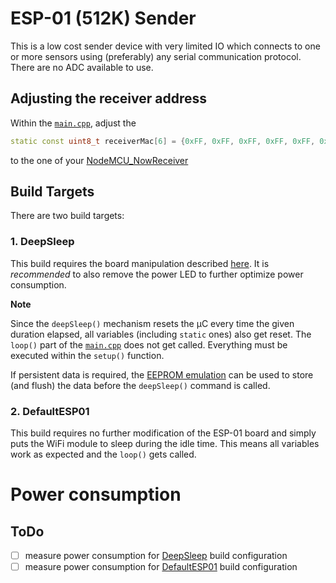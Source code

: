 # ESP-01 (512K) Sender #

This is a low cost sender device with very limited IO which connects to one or more sensors using (preferably) any serial communication protocol. There are no ADC available to use.

## Adjusting the receiver address ##

Within the [`main.cpp`](/ESP01_NowSender/src/main.cpp), adjust the 
```cpp
static const uint8_t receiverMac[6] = {0xFF, 0xFF, 0xFF, 0xFF, 0xFF, 0xFF};    // \brief Receviers MAC address
```
to the one of your [NodeMCU_NowReceiver](/../../tree/main/NodeMCU_NowReceiver)

## Build Targets ##

There are two build targets:

### 1. DeepSleep ###

This build requires the board manipulation described [here](https://randomnerdtutorials.com/esp8266-deep-sleep-with-arduino-ide/). It is *recommended* to also remove the power LED to further optimize power consumption.

**Note**

Since the `deepSleep()` mechanism resets the µC every time the given duration elapsed, all variables (including `static` ones) also get reset. The `loop()` part of the [`main.cpp`](/ESP01_NowSender/src/main.cpp) does not get called. Everything must be executed within the `setup()` function.

If persistent data is required, the [EEPROM emulation](https://diyprojects.io/esp8266-how-read-write-erase-the-eeprom-calculate-space-needed/) can be used to store (and flush) the data before the `deepSleep()` command is called.

### 2. DefaultESP01 ###

This build requires no further modification of the ESP-01 board and simply puts the WiFi module to sleep during the idle time. This means all variables work as expected and the `loop()` gets called.

# Power consumption #

## ToDo ##
- [ ] measure power consumption for [DeepSleep](/./ESP01_NowSender#1-deepsleep) build configuration
- [ ] measure power consumption for [DefaultESP01](/./ESP01_NowSender#2-defaultesp01) build configuration
